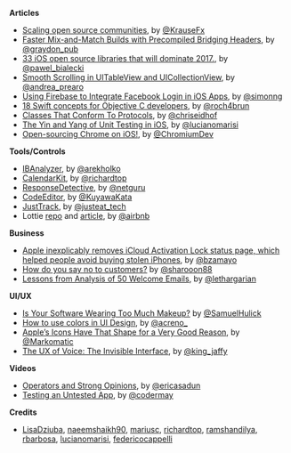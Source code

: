 
**Articles**

* [Scaling open source communities](https://krausefx.com/blog/scaling-open-source-communities), by [@KrauseFx](https://twitter.com/KrauseFx)
* [Faster Mix-and-Match Builds with Precompiled Bridging Headers](https://swift.org/blog/bridging-pch/), by [@graydon_pub](https://twitter.com/graydon_pub?lang=en)
* [33 iOS open source libraries that will dominate 2017.](https://medium.com/app-coder-io/33-ios-open-source-libraries-that-will-dominate-2017-4762cf3ce449#.3a161hcl0), by [@pawel_bialecki](https://twitter.com/pawel_bialecki)
* [Smooth Scrolling in UITableView and UICollectionView](https://medium.com/capital-one-developers/smooth-scrolling-in-uitableview-and-uicollectionview-a012045d77f#.223phwbdw), by [@andrea_prearo](https://twitter.com/andrea_prearo)
* [Using Firebase to Integrate Facebook Login in iOS Apps](http://www.appcoda.com/firebase-facebook-login/), by [@simonng](https://twitter.com/simonng)
* [18 Swift concepts for Objective C developers](https://medium.com/compileswift/18-swift-concepts-for-objective-c-developers-a3ed526fd173#.bials0wh4), by [@roch4brun](https://twitter.com/roch4brun)
* [Classes That Conform To Protocols](http://chris.eidhof.nl/post/classes-and-protocols/), by [@chriseidhof](https://twitter.com/chriseidhof)
* [The Yin and Yang of Unit Testing in iOS](http://www.marisibrothers.com/2017/01/the-yin-and-yang-of-unit-testing-in-ios.html), by [@lucianomarisi](https://twitter.com/lucianomarisi)
* [Open-sourcing Chrome on iOS!](https://blog.chromium.org/2017/01/open-sourcing-chrome-on-ios.html), by [@ChromiumDev](https://twitter.com/ChromiumDev)

**Tools/Controls**

* [IBAnalyzer](https://github.com/fastred/IBAnalyzer), by [@arekholko](https://twitter.com/arekholko)
* [CalendarKit](https://github.com/richardtop/CalendarKit), by [@richardtop](https://github.com/richardtop)
* [ResponseDetective](https://github.com/netguru/ResponseDetective), by [@netguru](https://github.com/netguru)
* [CodeEditor](https://github.com/kuyawa/CodeEditor), by [@KuyawaKata](https://twitter.com/KuyawaKata)
* [JustTrack](https://github.com/justeat/JustTrack), by [@justeat_tech](https://twitter.com/justeat_tech)
* Lottie [repo](https://github.com/airbnb/lottie-ios) and [article](https://medium.com/airbnb-engineering/introducing-lottie-4ff4a0afac0e), by [@airbnb](https://github.com/airbnb)

**Business**

* [Apple inexplicably removes iCloud Activation Lock status page, which helped people avoid buying stolen iPhones](https://9to5mac.com/2017/01/28/icloud-activation-lock-status-page-removed/), by [@bzamayo](https://twitter.com/bzamayo)
* [How do you say no to customers?](https://blog.intercom.com/say-no-to-customers/) by [@sharooon88](https://twitter.com/sharooon88)
* [Lessons from Analysis of 50 Welcome Emails](https://customer.io/blog/welcome-email-best-practices.html), by [@lethargarian](https://twitter.com/lethargarian)

**UI/UX**

* [Is Your Software Wearing Too Much Makeup?](https://ux.useronboard.com/is-your-software-wearing-too-much-makeup-a5f1e26f1057#.st5wq5c1q) by [@SamuelHulick](https://twitter.com/SamuelHulick)
* [How to use colors in UI Design](https://blog.prototypr.io/how-to-use-colors-in-ui-design-16406ec06753#.i4dh6vdkp), by [@acreno_](https://twitter.com/acreno_)
* [Apple’s Icons Have That Shape for a Very Good Reason](https://hackernoon.com/apples-icons-have-that-shape-for-a-very-good-reason-720d4e7c8a14#.hmdu0p1xu), by [@Markomatic](https://twitter.com/Markomatic)
* [The UX of Voice: The Invisible Interface](http://www.dtelepathy.com/blog/design/the-ux-of-voice-the-invisible-interface), by [@king_jaffy](https://twitter.com/king_jaffy)

**Videos**

* [Operators and Strong Opinions](https://realm.io/news/slug-erica-sadun-operators-strong-opinions/), by [@ericasadun](https://twitter.com/ericasadun)
* [Testing an Untested App](https://realm.io/news/cmdu-michael-may-testing-untested-app/), by [@codermay](https://twitter.com/codermay)

**Credits**

* [LisaDziuba](https://github.com/LisaDziuba), [naeemshaikh90](https://github.com/naeemshaikh90), [mariusc](https://github.com/mariusc), [richardtop](https://github.com/richardtop), [ramshandilya](https://github.com/ramshandilya), [rbarbosa](https://github.com/rbarbosa), [lucianomarisi](https://github.com/lucianomarisi), [federicocappelli](https://github.com/federicocappelli)
